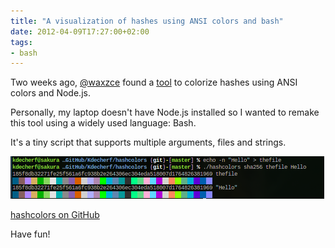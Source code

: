 ```yaml
---
title: "A visualization of hashes using ANSI colors and bash"
date: 2012-04-09T17:27:00+02:00
tags:
- bash
---
```


Two weeks ago, [@waxzce](https://twitter.com/waxzce) found a [tool](https://github.com/bengl/node-hashcolors) to colorize hashes using ANSI colors and Node.js.


Personally, my laptop doesn't have Node.js installed so I wanted to remake this tool using a widely used language: Bash.


It's a tiny script that supports multiple arguments, files and strings.


![Hashcolors](hashcolors-screenshot.png)


[hashcolors on GitHub](https://github.com/Kdecherf/hashcolors)


Have fun!
